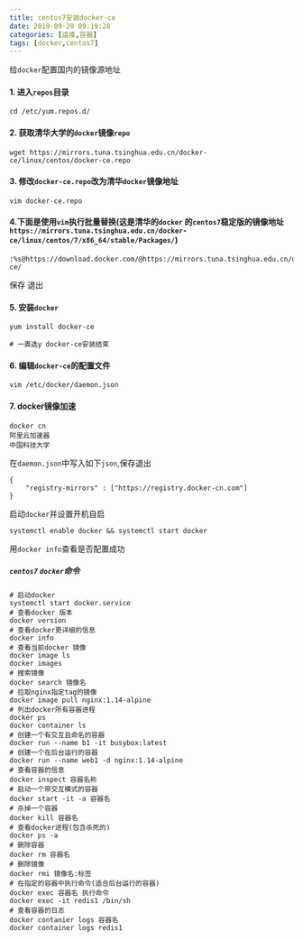 ```yaml
---
title: centos7安装docker-ce
date: 2019-09-20 09:19:28
categories: [运维,容器]
tags: [docker,centos7] 
---
```


给`docker`配置国内的镜像源地址
#### 1. 进入`repos`目录

    cd /etc/yum.repos.d/

#### 2. 获取清华大学的`docker`镜像`repo`

    wget https://mirrors.tuna.tsinghua.edu.cn/docker-ce/linux/centos/docker-ce.repo

#### 3. 修改`docker-ce.repo`改为清华`docker`镜像地址

    vim docker-ce.repo
    
#### 4.下面是使用`vim`执行批量替换(这是清华的`docker` 的`centos7`稳定版的镜像地址`https://mirrors.tuna.tsinghua.edu.cn/docker-ce/linux/centos/7/x86_64/stable/Packages/`)

    :%s@https://download.docker.com/@https://mirrors.tuna.tsinghua.edu.cn/docker-ce/
    
 保存 退出

#### 5. 安装`docker`

    yum install docker-ce

    # 一直选y docker-ce安装结束
    
#### 6. 编辑`docker-ce`的配置文件

    vim /etc/docker/daemon.json
    
#### 7. docker镜像加速

    docker cn
    阿里云加速器
    中国科技大学
    
在`daemon.json`中写入如下`json`,保存退出

    {
        "registry-mirrors" : ["https://registry.docker-cn.com"]
    }
    
启动`docker`并设置开机自启

    systemctl enable docker && systemctl start docker

用`docker info`查看是否配置成功

##### `centos7` `docker`命令

    # 启动docker
    systemctl start docker.service
    # 查看docker 版本
    docker version
    # 查看docker更详细的信息
    docker info
    # 查看当前docker 镜像
    docker image ls
    docker images
    # 搜索镜像
    docker search 镜像名
    # 拉取nginx指定tag的镜像
    docker image pull nginx:1.14-alpine
    # 列出docker所有容器进程
    docker ps
    docker container ls
    # 创建一个有交互且命名的容器
    docker run --name b1 -it busybox:latest
    # 创建一个在后台运行的容器
    docker run --name web1 -d nginx:1.14-alpine
    # 查看容器的信息
    docker inspect 容器名称
    # 启动一个带交互模式的容器
    docker start -it -a 容器名
    # 杀掉一个容器
    docker kill 容器名
    # 查看docker进程(包含杀死的)
    docker ps -a
    # 删除容器
    docker rm 容器名
    # 删除镜像
    docker rmi 镜像名:标签
    # 在指定的容器中执行命令(适合后台运行的容器)
    docker exec 容器名 执行命令
    docker exec -it redis1 /bin/sh
    # 查看容器的日志
    docker contanier logs 容器名
    docker container logs redis1
